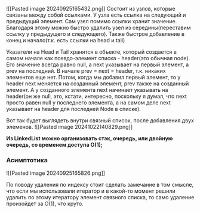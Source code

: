 ![[Pasted image 20240925165432.png]]
Состоит из узлов, которые связаны между собой ссылками. У узла есть ссылка на следующий и предыдущий элемент. Сам узел помимо ссылки хранит значение.
Благодаря этому можно быстро удалить узел из середины(переставим ссылку у предыдущего и следующего). Также быстрое добавление в конец и начало(т.к. есть ссылки на head и tail)

Указатели на Head и Tail хранятся в объекте, который создается в самом начале как псевдо-элемент списка - header(это обычная node). Его значение всегда равно null, а next указывает на первый элемент, а prev на последний. В начале prev = next = header, т.к. никаких элементов еще нет. Потом, когда мы добавил первый элемент, то у header next меняется на созданный элемент, prev также на созданный элемент. А у созданного элемента next начинает указывать на header(он же null, это, кстати, интересно, поскольку я думал, что next просто равен null у последнего элемента, а на самом деле next указывает на header для последней Node в списке). 

Вот так будет выглядеть внутри связный список, после добавления двух элеменов.
![[Pasted image 20241022140829.png]]

**Из LinkedList можно организовать стэк, очередь, или двойную очередь, со временем доступа O(1);** 

### Асимптотика 
![[Pasted image 20240925165826.png]]

По поводу удаления по индексу стоит сделать замечание в том смысле, что если мы использовали итератор и в какой-то момент решили удалить по этому итератору элемент связного списка, то само удаление произойдет за O(1), что круто.

